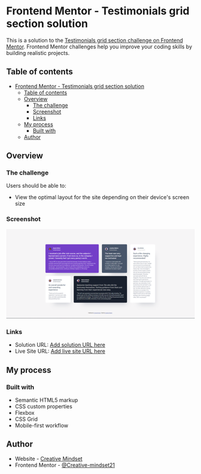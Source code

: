# Frontend Mentor - Testimonials grid section solution

This is a solution to the [Testimonials grid section challenge on Frontend Mentor](https://www.frontendmentor.io/challenges/testimonials-grid-section-Nnw6J7Un7). Frontend Mentor challenges help you improve your coding skills by building realistic projects.

## Table of contents

- [Frontend Mentor - Testimonials grid section solution](#frontend-mentor---testimonials-grid-section-solution)
  - [Table of contents](#table-of-contents)
  - [Overview](#overview)
    - [The challenge](#the-challenge)
    - [Screenshot](#screenshot)
    - [Links](#links)
  - [My process](#my-process)
    - [Built with](#built-with)
  - [Author](#author)

## Overview

### The challenge

Users should be able to:

- View the optimal layout for the site depending on their device's screen size

### Screenshot

![](././images/screenshot.png)

### Links

- Solution URL: [Add solution URL here](https://github.com/Creative-mindset21/frontend-mentor-challenges/tree/main/Testimonials%20grid%20section)
- Live Site URL: [Add live site URL here](https://testimonial-grid-21.vercel.app/)

## My process

### Built with

- Semantic HTML5 markup
- CSS custom properties
- Flexbox
- CSS Grid
- Mobile-first workflow

## Author

- Website - [Creative Mindset](https://codeisaac.com/)
- Frontend Mentor - [@Creative-mindset21](https://www.frontendmentor.io/profile/Creative-mindset21)
